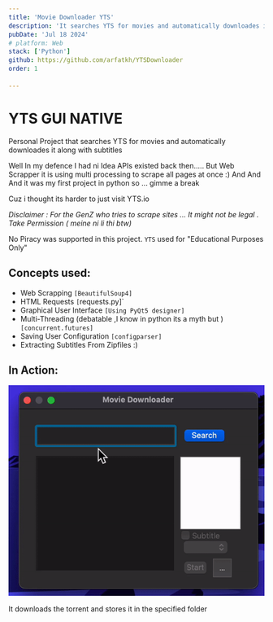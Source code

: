 ```yaml
---
title: 'Movie Downloader YTS'
description: 'It searches YTS for movies and automatically downloades it along with subtitles.'
pubDate: 'Jul 18 2024'
# platform: Web
stack: ['Python']
github: https://github.com/arfatkh/YTSDownloader
order: 1

---
```


# YTS GUI NATIVE

Personal Project that searches YTS for movies and automatically downloades it along with subtitles 

Well In my defence I had ni Idea APIs existed back then.....
But Web Scrapper it is using multi processing to scrape all pages at once :)
And And And it was my first project in python so ... gimme a break


Cuz i thought its harder to just visit YTS.io

*Disclaimer : For the GenZ who tries to scrape sites ... It might not be legal . Take Permission ( meine ni li thi btw)*


No Piracy was supported in this project. `YTS` used for "Educational Purposes Only"


##  Concepts used:

 

 - Web Scrapping  `[BeautifulSoup4]`
 - HTML Requests `[`requests.py]`
 - Graphical User Interface  `[Using PyQt5 designer]`
 - Multi-Threading (debatable ,I know in python its a myth but ) `[concurrent.futures]`
 - Saving User Configuration `[configparser]`
 -  Extracting Subtitles From Zipfiles :) 



##  **In Action:**

![Demo](https://raw.githubusercontent.com/arfatkh/YTSDownloader/main/imgs/demo.gif)

It downloads the torrent and stores it in the specified folder
